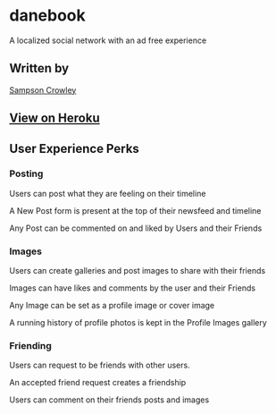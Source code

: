 danebook
========
A localized social network with an ad free experience

## Written by

[Sampson Crowley](https://github.com/SampsonCrowley)

## [View on Heroku](https://danebook-sampson-crowley.herokuapp.com/)


## User Experience Perks

### Posting

Users can post what they are feeling on their timeline

A New Post form is present at the top of their newsfeed and timeline

Any Post can be commented on and liked by Users and their Friends

### Images

Users can create galleries and post images to share with their friends

Images can have likes and comments by the user and their Friends

Any Image can be set as a profile image or cover image

A running history of profile photos is kept in the Profile Images gallery


### Friending

Users can request to be friends with other users.

An accepted friend request creates a friendship

Users can comment on their friends posts and images
